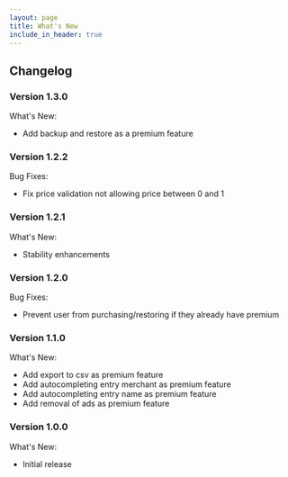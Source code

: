 ```yaml
---
layout: page
title: What's New
include_in_header: true
---
```


## Changelog

### **Version 1.3.0**

What's New:

- Add backup and restore as a premium feature

### **Version 1.2.2**

Bug Fixes:

- Fix price validation not allowing price between 0 and 1

### **Version 1.2.1**

What's New:

- Stability enhancements

### **Version 1.2.0**

Bug Fixes:

- Prevent user from purchasing/restoring if they already have premium

### **Version 1.1.0**

What's New:

- Add export to csv as premium feature
- Add autocompleting entry merchant as premium feature
- Add autocompleting entry name as premium feature
- Add removal of ads as premium feature

### **Version 1.0.0**

What's New:

- Initial release

